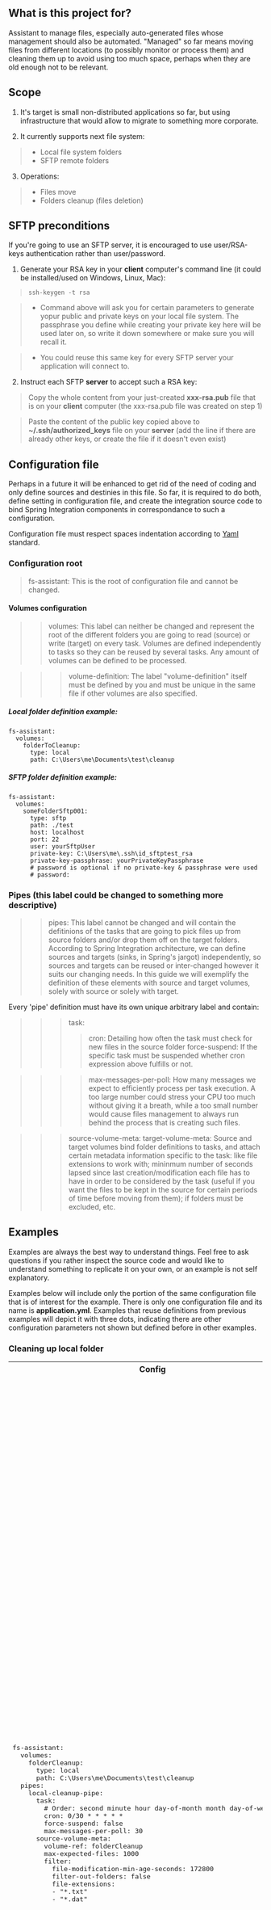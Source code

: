 ## What is this project for?

Assistant to manage files, especially auto-generated files whose management should also be automated. "Managed" so far means moving files from different locations (to possibly monitor or process them) and cleaning them up to avoid using too much space, perhaps when they are old enough not to be relevant.

## Scope

1. It's target is small non-distributed applications so far, but using infrastructure that would allow to migrate to something more corporate.

2. It currently supports next file system:
> - Local file system folders
> - SFTP remote folders

3. Operations:
> - Files move
> - Folders cleanup (files deletion)

## SFTP preconditions

If you're going to use an SFTP server, it is encouraged to use user/RSA-keys authentication rather than user/password.

1. Generate your RSA key in your **client** computer's command line (it could be installed/used on Windows, Linux, Mac):

> ```ssh-keygen -t rsa```

> - Command above will ask you for certain parameters to generate yopur public and private keys on your local file system. The passphrase you define while creating your private key here will be used later on, so write it down somewhere or make sure you will recall it.

> - You could reuse this same key for every SFTP server your application will connect to. 

2. Instruct each SFTP **server** to accept such a RSA key:

> Copy the whole content from your just-created  **xxx-rsa.pub** file that is on your **client** computer (the xxx-rsa.pub file was created on step 1)

> Paste the content of the public key copied above to **~/.ssh/authorized_keys** file on your **server** (add the line if there are already other keys, or create the file if it doesn't even exist)


## Configuration file

Perhaps in a future it will be enhanced to get rid of the need of coding and only define sources and destinies in this file. So far, it is required to do both, define setting in configuration file, and create the integration source code to bind Spring Integration components in correspondance to such a configuration.

Configuration file must respect spaces indentation according to [Yaml](https://yaml.org/) standard.

### Configuration root

> fs-assistant:
This is the root of configuration file and cannot be changed.

#### Volumes configuration

>>   volumes:
This label can neither be changed and represent the root of the different folders you are going to read (source) or write (target) on every task. Volumes are defined independently to tasks so they can be reused by several tasks. Any amount of volumes can be defined to be processed.

>>> volume-definition:
The label "volume-definition" itself must be defined by you and must be unique in the same file if other volumes are also specified.

##### Local folder definition example:

```
fs-assistant:
  volumes:
    folderToCleanup:
      type: local
      path: C:\Users\me\Documents\test\cleanup
```

##### SFTP folder definition example:

```
fs-assistant:
  volumes:
    someFolderSftp001:
      type: sftp
      path: ./test
      host: localhost
      port: 22
      user: yourSftpUser
      private-key: C:\Users\me\.ssh\id_sftptest_rsa
      private-key-passphrase: yourPrivateKeyPassphrase
      # password is optional if no private-key & passphrase were used
      # password:  
```

### Pipes (this label could be changed to something more descriptive)

>>   pipes:
This label cannot be changed and will contain the defitinions of the tasks that are going to pick files up from source folders and/or drop them off on the target folders. According to Spring Integration architecture, we can define sources and targets (sinks, in Spring's jargot) independently, so sources and targets can be reused or inter-changed however it suits our changing needs. In this guide we will exemplify the definition of these elements with source and target volumes, solely with source or solely with target.

Every 'pipe' definition must have its own unique arbitrary label and contain:

>>> task:
>>>> cron:
Detailing how often the task must check for new files in the source folder
>>>> force-suspend:
If the specific task must be suspended whether cron expression above fulfills or not.

>>>> max-messages-per-poll:
How many messages we expect to efficiently process per task execution. A too large number could stress your CPU too much without giving it a breath, while a too small number would cause files management to always run behind the process that is creating such files.

>>> source-volume-meta:
>>> target-volume-meta:
Source and target volumes bind folder definitions to tasks, and attach certain metadata information specific to the task: like file extensions to work with; mininmum number of seconds lapsed since last creation/modification each file has to have in order to be considered by the task (useful if you want the files to be kept in the source for certain periods of time before moving from them); if folders must be excluded, etc.

## Examples

Examples are always the best way to understand things. Feel free to ask questions if you rather inspect the source code and would like to understand something to replicate it on your own, or an example is not self explanatory.

Examples below will include only the portion of the same configuration file that is of interest for the example. There is only one configuration file and its name is **application.yml**. Examples that reuse definitions from previous examples will depict it with three dots, indicating there are other configuration parameters not shown but defined before in other examples.

### Cleaning up local folder

<table>
  <tr>
    <th>Config</th>
    <th>Code</th>
  </tr>
  <tr>
    <td>
      <pre>
fs-assistant:
  volumes:
    folderCleanup:
      type: local
      path: C:\Users\me\Documents\test\cleanup
  pipes:
    local-cleanup-pipe:
      task:
        # Order: second minute hour day-of-month month day-of-week year
        cron: 0/30 * * * * *
        force-suspend: false
        max-messages-per-poll: 30
      source-volume-meta:
        volume-ref: folderCleanup
        max-expected-files: 1000
        filter:
          file-modification-min-age-seconds: 172800
          filter-out-folders: false
          file-extensions:
          - "*.txt"
          - "*.dat"
      </pre>
    </td>
    <td>
      <pre>
package org.lrth.fsassistant.integration;

import org.lrth.fsassistant.appcontext.boilerplatefactory.FileReadingMessageSourceBoilerplateFactory;
import org.lrth.fsassistant.configuration.AppConfig;
import org.lrth.fsassistant.configuration.PipeConfig;
import org.slf4j.Logger;
import org.slf4j.LoggerFactory;
import org.springframework.integration.core.MessageSource;
import org.springframework.scheduling.Trigger;
import org.springframework.scheduling.support.CronTrigger;
import org.springframework.context.annotation.Bean;
import org.springframework.context.annotation.Configuration;
import org.springframework.integration.annotation.InboundChannelAdapter;

import org.springframework.integration.annotation.Poller;
import org.springframework.integration.annotation.ServiceActivator;
import org.springframework.messaging.MessageHandler;

import lombok.RequiredArgsConstructor;

import javax.annotation.PostConstruct;
import java.io.File;

@Configuration
@RequiredArgsConstructor
public class LocalCleanupPipe {

    private static final Logger LOGGER = LoggerFactory.getLogger(LocalCleanupPipe.class);

    private final AppConfig appConfig;
    private final FileReadingMessageSourceBoilerplateFactory factory;
    
    private static final String PIPE_ID = "local-cleanup-pipe";

    private PipeConfig config;

    @PostConstruct
    public void init() {
        this.config = appConfig.getPipes().get(PIPE_ID);
    }

    /* ****** PIPE SOURCE ******* */
    
    @Bean
    @InboundChannelAdapter(
        channel = "fileToRemove",
        poller = @Poller(
            cron = "${fs-assistant.pipes.local-cleanup-pipe.task.cron}",
            maxMessagesPerPoll = "${fs-assistant.pipes.local-cleanup-pipe.task.max-messages-per-poll}"
        )
    )
    public MessageSource<File> localFolderPollerForCleanup() {

        if (config.getTask().isForceSuspend()) {
            return null;
        }

        // we want to pick folders again once they're empty
        final boolean pickFilesOnlyOnce = false;

        // TODO there should be a smart way of debugging configId
        final String configId = PIPE_ID + ".sourceVolumeMeta";

        return factory.create(config.getSourceVolumeMeta(), pickFilesOnlyOnce, configId);
    }

    /* ****** PIPE SINK ******* */
    @Bean
    @ServiceActivator(
        inputChannel = "fileToRemove"
    )
    public MessageHandler folderCleaner() {
        return message -> {
            if (config.getTask().isForceSuspend()) {
                return;
            }

            File file = (File) message.getPayload();

            if (file.isDirectory() && file.list().length == 0) {
                // cleaning up empty folders too, no config parameter that would complicate VolumeConfigTaskMeta structure
                deleteFile(file);
            }

            if (file.isFile()) {
                deleteFile(file);
            }
        };
    }

    public void deleteFile(File file) {
        if ( config.getTask().isSimulationMode() ) {
            LOGGER.info("SIMULATION MODE: I would have deleted file: [{}]", file);
        } else {
            LOGGER.info("DELETING: [{}]", file);
            file.delete();
        }
    }
}
      </pre>
    </td>
  </tr>
</table>


### Pulling files from a remote location via SFTP to local folder

<table>
  <tr>
    <th>Config</th>
    <th>Code</th>
  </tr>
  <tr>
    <td>
      <pre>
fs-assistant:
  volumes:
    folderCleanup:
      type: local
      path: C:\Users\me\Documents\test\cleanup
    remoteSftp:
      type: sftp
      path: ./test
      host: localhost
      port: 22
      user: user
      private-key: C:\Users\me\.ssh\id_sftptest_rsa
      private-key-passphrase: password
    move-from-sftp-to-local-pipe:
      task:
        # Order: second minute hour day-of-month month day-of-week year
        cron: 0/30 * * * * *
        force-suspend: true
        simulation-mode: false
        max-messages-per-poll: 30
      source-volume-meta:
        volume-ref: remoteSftp
        delete-source-files: true
        filter:
          # 172800 seconds = 2 days
          file-modification-min-age-seconds: 172800
          file-extensions:
          - "*.txt"
          - "*.dat"
      target-volume-meta:
        volume-ref: folderCleanup
        auto-create-directory: true
      </pre>
    </td>
    <td>
      <pre>
package org.lrth.fsassistant.integration;

import lombok.RequiredArgsConstructor;
import org.lrth.fsassistant.appcontext.boilerplatefactory.FileWritingMessageHandlerBoilerplateFactory;
import org.lrth.fsassistant.appcontext.boilerplatefactory.SftpInboundFileSynchronizingMessageSourceBoilerplateFactory;
import org.lrth.fsassistant.configuration.AppConfig;
import org.lrth.fsassistant.configuration.PipeConfig;
import org.springframework.context.annotation.Bean;
import org.springframework.context.annotation.Configuration;
import org.springframework.integration.annotation.InboundChannelAdapter;
import org.springframework.integration.annotation.Poller;
import org.springframework.integration.annotation.ServiceActivator;
import org.springframework.integration.core.MessageSource;
import org.springframework.messaging.MessageHandler;
import org.springframework.scheduling.Trigger;
import org.springframework.scheduling.support.CronTrigger;
import javax.annotation.PostConstruct;
import java.io.File;

@Configuration
@RequiredArgsConstructor
public class SftpToLocalPipe {

    private static final String PIPE_ID = "move-from-sftp-to-local-pipe";

    private final AppConfig appConfig;

    private PipeConfig config;

    @PostConstruct
    public void init() {
        this.config = appConfig.getPipes().get(PIPE_ID);
    }


    /* ****** PIPE SOURCE ******* */

    private final SftpInboundFileSynchronizingMessageSourceBoilerplateFactory msgSourceFactory;

    @Bean
    @InboundChannelAdapter(
        value = "localStore",
        poller = @Poller(
            cron = "${fs-assistant.pipes.move-from-sftp-to-local-pipe.task.cron}",
            maxMessagesPerPoll = "${fs-assistant.pipes.move-from-sftp-to-local-pipe.task.max-messages-per-poll}"
        )
    )
    public MessageSource<File> pollFiles() {
        if (config.getTask().isForceSuspend()) {
            return null;
        }

        return msgSourceFactory.create(config.getSourceVolumeMeta(),
                config.getTargetVolumeMeta());
    }

    /* ****** PIPE SINK ******* */

    private final FileWritingMessageHandlerBoilerplateFactory factory;

    @Bean
    @ServiceActivator(inputChannel = "localStore")
    public MessageHandler localPipeWriter() {
        if (config.getTask().isForceSuspend()) {
            return null;
        }

        return factory.create(config.getTargetVolumeMeta());
    }
}
      </pre>
    </td>
  </tr>
</table>


### Moving files from a remote location to another remote location, both accessible via SFTP

Example below will just depict the target component and configuration, demonstrating how to reuse components and chaing them, you would just need to point component from above example from:

```
    @InboundChannelAdapter(
        value = "localStore",
```

To:

```
    @InboundChannelAdapter(
        value = "remoteStore",
```

And comment out (also in above class), to avoid facing validation errors that localStore would not receive an input from anyone:

```
    @ServiceActivator(inputChannel = "localStore")
```

Then below component could be the target of source defined in class of previous example:

<table>
  <tr>
    <th>Config</th>
    <th>Code</th>
  </tr>
  <tr>
    <td>
      <pre>
fs-assistant:
  volumes:
    ...
    remoteSftp2:
      type: sftp
      path: ./test2
      host: localhost
      port: 22
      user: user
      private-key: C:\Users\me\.ssh\id_sftptest_rsa
      private-key-passphrase: passphrase
    move-from-sftp-to-sftp-pipe:
      target-volume-meta:
        volume-ref: remoteSftp2
        auto-create-directory: true
      </pre>
    </td>
    <td>
      <pre>
package org.lrth.fsassistant.integration;

import lombok.RequiredArgsConstructor;
import org.lrth.fsassistant.appcontext.boilerplatefactory.SftpMessageHandlerBoilerplateFactory;
import org.lrth.fsassistant.configuration.AppConfig;
import org.lrth.fsassistant.configuration.PipeConfig;
import org.springframework.context.annotation.Bean;
import org.springframework.context.annotation.Configuration;
import org.springframework.integration.annotation.*;
import org.springframework.messaging.MessageHandler;

import javax.annotation.PostConstruct;
import java.io.File;

@Configuration
@RequiredArgsConstructor
public class SftpToSftpPipe {
    private static final String PIPE_ID = "move-from-sftp-to-sftp-pipe";

    private final AppConfig appConfig;
    private PipeConfig config;

    @PostConstruct
    public void init() {
        this.config = appConfig.getPipes().get(PIPE_ID);
    }

    /* ****** PIPE SOURCE ******* */

    // we are going to reuse source on SftpToLocalPipe pointing its channel to below one

    /* ****** PIPE SINK ******* */

    private final SftpMessageHandlerBoilerplateFactory factory;

    @Bean
    @ServiceActivator(inputChannel = "remoteStore")
    public MessageHandler sftpSink() {
        return factory.create(config.getTargetVolumeMeta());
    }

    /** Alternative to inputChannel, this gateway allows other java classes
     * to upload files via POJO method call
     */
    @MessagingGateway
    public interface UploadGateway {
        @Gateway(requestChannel = "remoteStore")
        void upload(File file);
    }

}
      </pre>
    </td>
  </tr>
</table>


### Moving files from a local folder to a remote location via SFTP

In this example we could also reuse previous class (target or sink), so we just have to define the local source and point its output to "remoteStore" channel. Look how we are reusing "folderCleanup" volume definition defined previously in configuration file.

<table>
  <tr>
    <th>Config</th>
    <th>Code</th>
  </tr>
  <tr>
    <td>
      <pre>
fs-assistant:
    ...
    move-from-local-to-sftp-pipe:
      task:
        # Order: second minute hour day-of-month month day-of-week year
        cron: 0/30 * * * * *
        force-suspend: false
        simulation-mode: false
        max-messages-per-poll: 30
      source-volume-meta:
        volume-ref: folderCleanup
        delete-source-files: true
        # next does not filter, but just keeps a max size of files to recall before potentially grab the same files again
        max-expected-files: 1000
        filter:
          # 172800 seconds = 2 days
          file-modification-min-age-seconds: 60
          # subfolders are always processed recursively, nex param states if folder itself will be handled
          filter-out-folders: false
          file-extensions:
          - "*.h264"
          - "*.avi"
      </pre>
    </td>
    <td>
      <pre>
package org.lrth.fsassistant.integration;

import lombok.RequiredArgsConstructor;
import org.lrth.fsassistant.appcontext.boilerplatefactory.FileReadingMessageSourceBoilerplateFactory;
import org.lrth.fsassistant.configuration.AppConfig;
import org.lrth.fsassistant.configuration.PipeConfig;
import org.springframework.context.annotation.Bean;
import org.springframework.context.annotation.Configuration;
import org.springframework.integration.annotation.InboundChannelAdapter;
import org.springframework.integration.annotation.Poller;
import org.springframework.integration.core.MessageSource;
import org.springframework.scheduling.Trigger;
import org.springframework.scheduling.support.CronTrigger;

import javax.annotation.PostConstruct;
import java.io.File;

@Configuration
@RequiredArgsConstructor
public class LocalToSftpPipe {

    private static final String PIPE_ID = "move-from-local-to-sftp-pipe";

    private final AppConfig appConfig;
    private PipeConfig config;

    @PostConstruct
    public void init() {
        this.config = appConfig.getPipes().get(PIPE_ID);
    }

    private final FileReadingMessageSourceBoilerplateFactory factory;


    // WARNING: This is not deleting source file. It could be used the processAfterCommit
    //  by adding a transaction context, or just use the cleanup pipe provided in this project.
    /**
     * We could have used UploadGateway, but using Spring Integration Channels instead.
     * @return
     */
    @Bean
    @InboundChannelAdapter(
        value = "remoteStore",
        poller = @Poller(
            cron = "${fs-assistant.pipes.move-from-local-to-sftp-pipe.task.cron}",
            maxMessagesPerPoll = "${fs-assistant.pipes.move-from-local-to-sftp-pipe.task.max-messages-per-poll}"
        )
    )
    public MessageSource<File> localFolderPoller() {
        if( config.getTask().isForceSuspend() ) {
            return null;
        }

        // TODO sending PIPE_ID is dirty
        return factory.create(config.getSourceVolumeMeta(), true, PIPE_ID);
    }
}
      </pre>
    </td>
  </tr>
</table>

